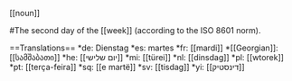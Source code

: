 [[noun]]

#The second day of the [[week]] (according to the ISO 8601 norm).

==Translations==
*de: Dienstag
*es: martes
*fr: [[mardi]]
*[[Georgian]]: [[სამშაბათი]]
*he: [[יום שלישי]]
*mi: [[türei]]
*nl: [[dinsdag]]
*pl: [[wtorek]]
*pt: [[ter&ccedil;a-feira]]
*sq: [[e martë]]
*sv: [[tisdag]]
*yi: [[דינסטיק]]